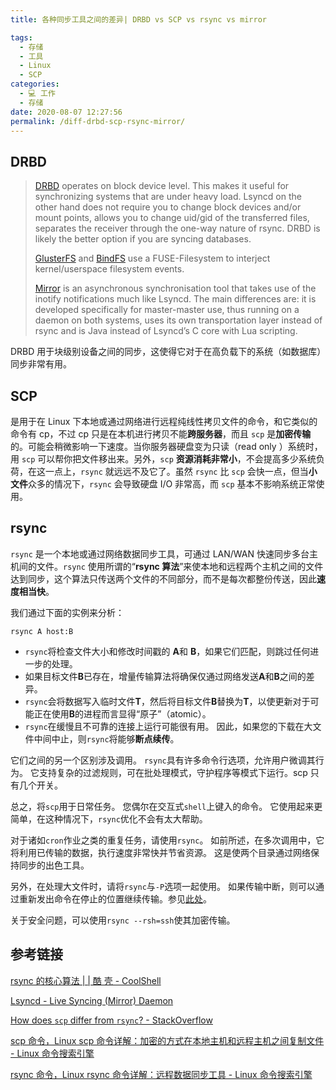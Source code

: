 ```yaml
---
title: 各种同步工具之间的差异| DRBD vs SCP vs rsync vs mirror

tags: 
  - 存储
  - 工具
  - Linux
  - SCP
categories: 
  - 💻 工作
  - 存储
date: 2020-08-07 12:27:56
permalink: /diff-drbd-scp-rsync-mirror/
---
```

## DRBD

> [DRBD](https://www.linbit.com/drbd/) operates on block device level. This makes it useful for synchronizing systems that are under heavy load. Lsyncd on the other hand does not require you to change block devices and/or mount points, allows you to change uid/gid of the transferred files, separates the receiver through the one-way nature of rsync. DRBD is likely the better option if you are syncing databases.
>
> [GlusterFS](http://www.gluster.org/) and [BindFS](http://bindfs.org/) use a FUSE-Filesystem to interject kernel/userspace filesystem events.
>
> [Mirror](https://github.com/stephenh/mirror) is an asynchronous synchronisation tool that takes use of the inotify notifications much like Lsyncd. The main differences are: it is developed specifically for master-master use, thus running on a daemon on both systems, uses its own transportation layer instead of rsync and is Java instead of Lsyncd’s C core with Lua scripting.

DRBD 用于块级别设备之间的同步，这使得它对于在高负载下的系统（如数据库）同步非常有用。
## SCP
是用于在 Linux 下本地或通过网络进行远程纯线性拷贝文件的命令，和它类似的命令有 cp，不过 cp 只是在本机进行拷贝不能**跨服务器**，而且 `scp` 是**加密传输**的。可能会稍微影响一下速度。当你服务器硬盘变为只读（read only ）系统时，用 `scp` 可以帮你把文件移出来。另外，`scp` **资源消耗非常小**，不会提高多少系统负荷，在这一点上，`rsync` 就远远不及它了。虽然 `rsync` 比 `scp` 会快一点，但当**小文件**众多的情况下，`rsync` 会导致硬盘 I/O 非常高，而 `scp` 基本不影响系统正常使用。
## rsync
`rsync` 是一个本地或通过网络数据同步工具，可通过 LAN/WAN 快速同步多台主机间的文件。`rsync` 使用所谓的“**rsync 算法**”来使本地和远程两个主机之间的文件达到同步，这个算法只传送两个文件的不同部分，而不是每次都整份传送，因此**速度相当快**。

我们通过下面的实例来分析：
```plain
rsync A host:B
```

*   `rsync`将检查文件大小和修改时间戳的 **A**和 **B**，如果它们匹配，则跳过任何进一步的处理。
*   如果目标文件**B**已存在，增量传输算法将确保仅通过网络发送**A**和**B**之间的差异。
*   `rsync`会将数据写入临时文件**T**，然后将目标文件**B**替换为**T**，以使更新对于可能正在使用**B**的进程而言显得“原子”（atomic）。
*   `rsync`在缓慢且不可靠的连接上运行可能很有用。 因此，如果您的下载在大文件中间中止，则`rsync`将能够**断点续传**。

它们之间的另一个区别涉及调用。 `rsync`具有许多命令行选项，允许用户微调其行为。 它支持复杂的过滤规则，可在批处理模式，守护程序等模式下运行。scp 只有几个开关。

总之，将`scp`用于日常任务。 您偶尔在交互式`shell`上键入的命令。 它使用起来更简单，在这种情况下，`rsync`优化不会有太大帮助。

对于诸如`cron`作业之类的重复任务，请使用`rsync`。 如前所述，在多次调用中，它将利用已传输的数据，执行速度非常快并节省资源。 这是使两个目录通过网络保持同步的出色工具。

另外，在处理大文件时，请将`rsync`与`-P`选项一起使用。 如果传输中断，则可以通过重新发出命令在停止的位置继续传输。参见[此处](https://stackoverflow.com/a/21476688)。

关于安全问题，可以使用`rsync --rsh=ssh`使其加密传输。

## 参考链接
[rsync 的核心算法 | | 酷 壳 - CoolShell](https://coolshell.cn/articles/7425.html)

[Lsyncd - Live Syncing (Mirror) Daemon](https://axkibe.github.io/lsyncd/)

[How does `scp` differ from `rsync`? - StackOverflow](https://stackoverflow.com/questions/20244585/how-does-scp-differ-from-rsync)

[scp 命令，Linux scp 命令详解：加密的方式在本地主机和远程主机之间复制文件 - Linux 命令搜索引擎](https://wangchujiang.com/linux-command/c/scp.html)

[rsync 命令，Linux rsync 命令详解：远程数据同步工具 - Linux 命令搜索引擎](https://wangchujiang.com/linux-command/c/rsync.html)